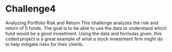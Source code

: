 # Challenge4
Analyzing Portfolio Risk and Return
This challenge analyzes the risk and return of 5 funds. The goal is to be able to use the data to understand which fund would be a good investment.
Using the data and formulas given, this coded project is a great example of what a stock investment firm might do to help mitigate risks for their clients. 
